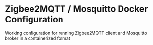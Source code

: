 # Zigbee2MQTT / Mosquitto Docker Configuration

Working configuration for running Zigbee2MQTT client and Mosquitto broker in a containerized format
